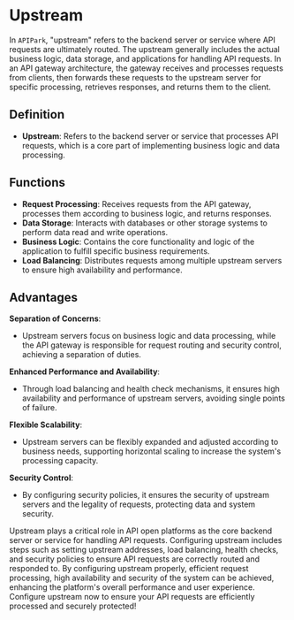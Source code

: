 # Upstream

In `APIPark`, "upstream" refers to the backend server or service where API requests are ultimately routed. The upstream generally includes the actual business logic, data storage, and applications for handling API requests. In an API gateway architecture, the gateway receives and processes requests from clients, then forwards these requests to the upstream server for specific processing, retrieves responses, and returns them to the client.

## Definition

* **Upstream**: Refers to the backend server or service that processes API requests, which is a core part of implementing business logic and data processing.

## Functions

* **Request Processing**: Receives requests from the API gateway, processes them according to business logic, and returns responses.
* **Data Storage**: Interacts with databases or other storage systems to perform data read and write operations.
* **Business Logic**: Contains the core functionality and logic of the application to fulfill specific business requirements.
* **Load Balancing**: Distributes requests among multiple upstream servers to ensure high availability and performance.

## Advantages

**Separation of Concerns**:

* Upstream servers focus on business logic and data processing, while the API gateway is responsible for request routing and security control, achieving a separation of duties.

**Enhanced Performance and Availability**:

* Through load balancing and health check mechanisms, it ensures high availability and performance of upstream servers, avoiding single points of failure.

**Flexible Scalability**:

* Upstream servers can be flexibly expanded and adjusted according to business needs, supporting horizontal scaling to increase the system's processing capacity.

**Security Control**:

* By configuring security policies, it ensures the security of upstream servers and the legality of requests, protecting data and system security.

Upstream plays a critical role in API open platforms as the core backend server or service for handling API requests. Configuring upstream includes steps such as setting upstream addresses, load balancing, health checks, and security policies to ensure API requests are correctly routed and responded to. By configuring upstream properly, efficient request processing, high availability and security of the system can be achieved, enhancing the platform's overall performance and user experience. Configure upstream now to ensure your API requests are efficiently processed and securely protected!
